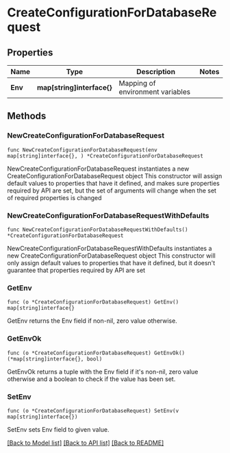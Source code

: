 # CreateConfigurationForDatabaseRequest

## Properties

Name | Type | Description | Notes
------------ | ------------- | ------------- | -------------
**Env** | **map[string]interface{}** | Mapping of environment variables | 

## Methods

### NewCreateConfigurationForDatabaseRequest

`func NewCreateConfigurationForDatabaseRequest(env map[string]interface{}, ) *CreateConfigurationForDatabaseRequest`

NewCreateConfigurationForDatabaseRequest instantiates a new CreateConfigurationForDatabaseRequest object
This constructor will assign default values to properties that have it defined,
and makes sure properties required by API are set, but the set of arguments
will change when the set of required properties is changed

### NewCreateConfigurationForDatabaseRequestWithDefaults

`func NewCreateConfigurationForDatabaseRequestWithDefaults() *CreateConfigurationForDatabaseRequest`

NewCreateConfigurationForDatabaseRequestWithDefaults instantiates a new CreateConfigurationForDatabaseRequest object
This constructor will only assign default values to properties that have it defined,
but it doesn't guarantee that properties required by API are set

### GetEnv

`func (o *CreateConfigurationForDatabaseRequest) GetEnv() map[string]interface{}`

GetEnv returns the Env field if non-nil, zero value otherwise.

### GetEnvOk

`func (o *CreateConfigurationForDatabaseRequest) GetEnvOk() (*map[string]interface{}, bool)`

GetEnvOk returns a tuple with the Env field if it's non-nil, zero value otherwise
and a boolean to check if the value has been set.

### SetEnv

`func (o *CreateConfigurationForDatabaseRequest) SetEnv(v map[string]interface{})`

SetEnv sets Env field to given value.



[[Back to Model list]](../README.md#documentation-for-models) [[Back to API list]](../README.md#documentation-for-api-endpoints) [[Back to README]](../README.md)


